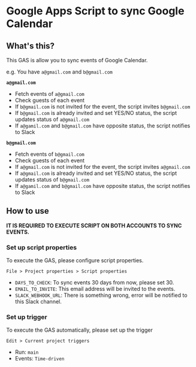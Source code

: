 # Google Apps Script to sync Google Calendar

## What's this?

This GAS is allow you to sync events of Google Calendar.

e.g. You have `a@gmail.com` and `b@gmail.com`

**`a@gmail.com`**

- Fetch events of `a@gmail.com`
- Check guests of each event
- If `b@gmail.com` is not invited for the event, the script invites `b@gmail.com`
- If `b@gmail.com` is already invited and set YES/NO status, the script updates status of `a@gmail.com`
- If `a@gamil.com` and `b@gmail.com` have opposite status, the script notifies to Slack

**`b@gmail.com`**

- Fetch events of `b@gmail.com`
- Check guests of each event
- If `a@gmail.com` is not invited for the event, the script invites `a@gmail.com`
- If `a@gmail.com` is already invited and set YES/NO status, the script updates status of `b@gmail.com`
- If `a@gamil.com` and `b@gmail.com` have opposite status, the script notifies to Slack

## How to use

**IT IS REQUIRED TO EXECUTE SCRIPT ON BOTH ACCOUNTS TO SYNC EVENTS.**

### Set up script properties

To execute the GAS, please configure script properties.

`File > Project properties > Script properties`

- `DAYS_TO_CHECK`: To sync events 30 days from now, please set 30.
- `EMAIL_TO_INVITE`: This email address will be invited to the events.
- `SLACK_WEBHOOK_URL`: There is something wrong, error will be notified to this Slack channel.

### Set up trigger

To execute the GAS automatically, please set up the trigger

`Edit > Current project triggers`

- Run: `main`
- Events: `Time-driven`
